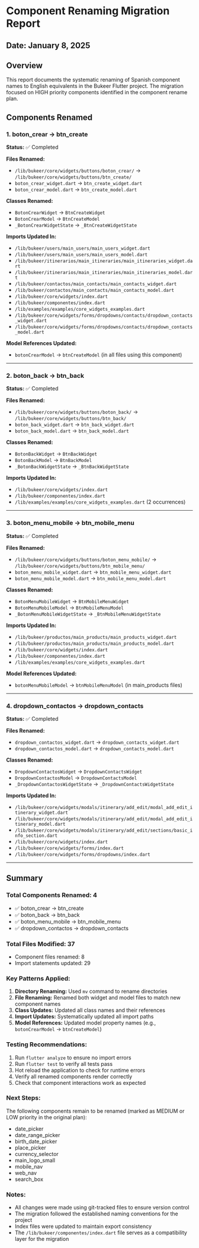 # Component Renaming Migration Report

## Date: January 8, 2025

## Overview
This report documents the systematic renaming of Spanish component names to English equivalents in the Bukeer Flutter project. The migration focused on HIGH priority components identified in the component rename plan.

## Components Renamed

### 1. boton_crear → btn_create
**Status:** ✅ Completed

**Files Renamed:**
- `/lib/bukeer/core/widgets/buttons/boton_crear/` → `/lib/bukeer/core/widgets/buttons/btn_create/`
- `boton_crear_widget.dart` → `btn_create_widget.dart`
- `boton_crear_model.dart` → `btn_create_model.dart`

**Classes Renamed:**
- `BotonCrearWidget` → `BtnCreateWidget`
- `BotonCrearModel` → `BtnCreateModel`
- `_BotonCrearWidgetState` → `_BtnCreateWidgetState`

**Imports Updated In:**
- `/lib/bukeer/users/main_users/main_users_widget.dart`
- `/lib/bukeer/users/main_users/main_users_model.dart`
- `/lib/bukeer/itinerarios/main_itineraries/main_itineraries_widget.dart`
- `/lib/bukeer/itinerarios/main_itineraries/main_itineraries_model.dart`
- `/lib/bukeer/contactos/main_contacts/main_contacts_widget.dart`
- `/lib/bukeer/contactos/main_contacts/main_contacts_model.dart`
- `/lib/bukeer/core/widgets/index.dart`
- `/lib/bukeer/componentes/index.dart`
- `/lib/examples/examples/core_widgets_examples.dart`
- `/lib/bukeer/core/widgets/forms/dropdowns/contacts/dropdown_contacts_widget.dart`
- `/lib/bukeer/core/widgets/forms/dropdowns/contacts/dropdown_contacts_model.dart`

**Model References Updated:**
- `botonCrearModel` → `btnCreateModel` (in all files using this component)

---

### 2. boton_back → btn_back
**Status:** ✅ Completed

**Files Renamed:**
- `/lib/bukeer/core/widgets/buttons/boton_back/` → `/lib/bukeer/core/widgets/buttons/btn_back/`
- `boton_back_widget.dart` → `btn_back_widget.dart`
- `boton_back_model.dart` → `btn_back_model.dart`

**Classes Renamed:**
- `BotonBackWidget` → `BtnBackWidget`
- `BotonBackModel` → `BtnBackModel`
- `_BotonBackWidgetState` → `_BtnBackWidgetState`

**Imports Updated In:**
- `/lib/bukeer/core/widgets/index.dart`
- `/lib/bukeer/componentes/index.dart`
- `/lib/examples/examples/core_widgets_examples.dart` (2 occurrences)

---

### 3. boton_menu_mobile → btn_mobile_menu
**Status:** ✅ Completed

**Files Renamed:**
- `/lib/bukeer/core/widgets/buttons/boton_menu_mobile/` → `/lib/bukeer/core/widgets/buttons/btn_mobile_menu/`
- `boton_menu_mobile_widget.dart` → `btn_mobile_menu_widget.dart`
- `boton_menu_mobile_model.dart` → `btn_mobile_menu_model.dart`

**Classes Renamed:**
- `BotonMenuMobileWidget` → `BtnMobileMenuWidget`
- `BotonMenuMobileModel` → `BtnMobileMenuModel`
- `_BotonMenuMobileWidgetState` → `_BtnMobileMenuWidgetState`

**Imports Updated In:**
- `/lib/bukeer/productos/main_products/main_products_widget.dart`
- `/lib/bukeer/productos/main_products/main_products_model.dart`
- `/lib/bukeer/core/widgets/index.dart`
- `/lib/bukeer/componentes/index.dart`
- `/lib/examples/examples/core_widgets_examples.dart`

**Model References Updated:**
- `botonMenuMobileModel` → `btnMobileMenuModel` (in main_products files)

---

### 4. dropdown_contactos → dropdown_contacts
**Status:** ✅ Completed

**Files Renamed:**
- `dropdown_contactos_widget.dart` → `dropdown_contacts_widget.dart`
- `dropdown_contactos_model.dart` → `dropdown_contacts_model.dart`

**Classes Renamed:**
- `DropdownContactosWidget` → `DropdownContactsWidget`
- `DropdownContactosModel` → `DropdownContactsModel`
- `_DropdownContactosWidgetState` → `_DropdownContactsWidgetState`

**Imports Updated In:**
- `/lib/bukeer/core/widgets/modals/itinerary/add_edit/modal_add_edit_itinerary_widget.dart`
- `/lib/bukeer/core/widgets/modals/itinerary/add_edit/modal_add_edit_itinerary_model.dart`
- `/lib/bukeer/core/widgets/modals/itinerary/add_edit/sections/basic_info_section.dart`
- `/lib/bukeer/core/widgets/index.dart`
- `/lib/bukeer/core/widgets/forms/index.dart`
- `/lib/bukeer/core/widgets/forms/dropdowns/index.dart`

---

## Summary

### Total Components Renamed: 4
- ✅ boton_crear → btn_create
- ✅ boton_back → btn_back
- ✅ boton_menu_mobile → btn_mobile_menu
- ✅ dropdown_contactos → dropdown_contacts

### Total Files Modified: 37
- Component files renamed: 8
- Import statements updated: 29

### Key Patterns Applied:
1. **Directory Renaming:** Used `mv` command to rename directories
2. **File Renaming:** Renamed both widget and model files to match new component names
3. **Class Updates:** Updated all class names and their references
4. **Import Updates:** Systematically updated all import paths
5. **Model References:** Updated model property names (e.g., `botonCrearModel` → `btnCreateModel`)

### Testing Recommendations:
1. Run `flutter analyze` to ensure no import errors
2. Run `flutter test` to verify all tests pass
3. Hot reload the application to check for runtime errors
4. Verify all renamed components render correctly
5. Check that component interactions work as expected

### Next Steps:
The following components remain to be renamed (marked as MEDIUM or LOW priority in the original plan):
- date_picker
- date_range_picker
- birth_date_picker
- place_picker
- currency_selector
- main_logo_small
- mobile_nav
- web_nav
- search_box

### Notes:
- All changes were made using git-tracked files to ensure version control
- The migration followed the established naming conventions for the project
- Index files were updated to maintain export consistency
- The `/lib/bukeer/componentes/index.dart` file serves as a compatibility layer for the migration